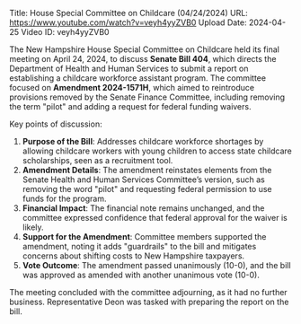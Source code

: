 Title: House Special Committee on Childcare (04/24/2024)
URL: https://www.youtube.com/watch?v=veyh4yyZVB0
Upload Date: 2024-04-25
Video ID: veyh4yyZVB0

The New Hampshire House Special Committee on Childcare held its final meeting on April 24, 2024, to discuss **Senate Bill 404**, which directs the Department of Health and Human Services to submit a report on establishing a childcare workforce assistant program. The committee focused on **Amendment 2024-1571H**, which aimed to reintroduce provisions removed by the Senate Finance Committee, including removing the term "pilot" and adding a request for federal funding waivers.

Key points of discussion:
1. **Purpose of the Bill**: Addresses childcare workforce shortages by allowing childcare workers with young children to access state childcare scholarships, seen as a recruitment tool.
2. **Amendment Details**: The amendment reinstates elements from the Senate Health and Human Services Committee’s version, such as removing the word "pilot" and requesting federal permission to use funds for the program.
3. **Financial Impact**: The financial note remains unchanged, and the committee expressed confidence that federal approval for the waiver is likely.
4. **Support for the Amendment**: Committee members supported the amendment, noting it adds "guardrails" to the bill and mitigates concerns about shifting costs to New Hampshire taxpayers.
5. **Vote Outcome**: The amendment passed unanimously (10-0), and the bill was approved as amended with another unanimous vote (10-0).

The meeting concluded with the committee adjourning, as it had no further business. Representative Deon was tasked with preparing the report on the bill.